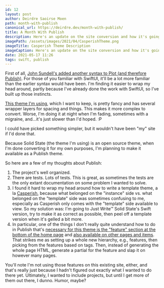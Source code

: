 ```yaml
---
id: 12
layout: post
author: Deirdre Saoirse Moen
path: month-with-publish
canonical_url: https://deirdre.dev/month-with-publish/
title: A Month With Publish
description: Here's an update on the site conversion and how it's going.
imagePath: /assets/images/2021/04/CasperishTheme.png
imageTitle: Casperish Theme Description
imageCaption: Here's an update on the site conversion and how it's going.
date: 2021-05-17 11:26
tags: swift, publish
---
```

First of all, [John Sundell's added another syntax to Plot (and therefore Publish)](https://github.com/JohnSundell/Plot). For those of you familiar with SwiftUI, it'll be a lot more familiar than the earlier syntax would have been. I'm finding it easier to wrap my head around, partly because I've already done the work with SwiftUI, so I've built up those instincts.

[This theme I'm using](https://html5up.net/solid-state), which I want to keep, is pretty fancy and has several wrapper layers for spacing and things. This makes it more complex to convert. Worse, I'm doing it at night when I'm fading, sometimes with a migraine, and…it's just slower than I'd hoped. :P

I could have picked something simpler, but it wouldn't have been "my" site if I'd done that.

Because Solid State (the theme I'm using) is an open source theme, when I'm done converting it for my own purposes, I'm planning to make it available as a Publish theme.

So here are a few of my thoughts about Publish:

1. The project's well organized.
2. There are tests. Lots of tests. This is great, as sometimes the tests are the only extant documentation on some problem I wanted to solve.
3. I found it hard to wrap my head around how to write a template theme, a la [Casperish](https://github.com/sowenjub/CasperishTheme), because what belonged on the "instance" side vs. what belonged on the "template" side was sometimes confusing to me, especially as Casperish only comes with the "template" side available to view. So my solution was: I'm going to Just Write™ Solid State's Swift version, try to make it as correct as possible, then peel off a template version when it's gelled a bit more.
4. In particular, one of the things I don't really quite understand how to do in Publish that's [necessary for this theme is the "feature" section at the bottom of the home page](https://html5up.net/solid-state) and [also available on other pages and items](https://html5up.net/solid-state). That strikes me as setting up a whole new hierarchy, e.g., features, then picking from the features based on tags. Then, instead of generating the whole page HTML, generate a partial for the feature and slap it on however many pages.

You'll note I'm not using those features on this existing site, either, and that's really just because I hadn't figured out exactly what I wanted to do there yet. Ultimately, I wanted to include projects, but until I get more of them out there, I dunno. Humor, maybe?
